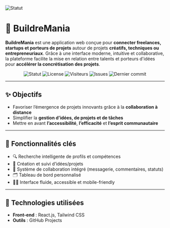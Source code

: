  <img src="/public/assets/images/Bannière Landing_Page.png" alt="Statut">

# 🚀 BuildreMania
**BuildreMania** est une application web conçue pour **connecter freelances, startups et porteurs de projets** autour de projets **créatifs, techniques ou entrepreneuriaux**. Grâce à une interface moderne, intuitive et collaborative, la plateforme facilite la mise en relation entre talents et porteurs d'idées pour **accélérer la concrétisation des projets**.

<div align="center">

  <!-- 📌 Statut & Licence -->
  <img src="https://img.shields.io/badge/Status-Landing_Page_Ready-brightgreen" alt="Statut">
  <img src="https://img.shields.io/badge/License-MIT-green" alt="License">

  <!-- 👁️ Visites -->
  <img src="https://visitor-badge.laobi.icu/badge?page_id=2MJ-DEV.LandP-BuilderMania" alt="Visiteurs">

  <!-- 📊 GitHub Stats -->
  <img src="https://img.shields.io/github/issues/2MJ-DEV/LandP-BuilderMania" alt="Issues">
  <img src="https://img.shields.io/github/last-commit/2MJ-DEV/LandP-BuilderMania" alt="Dernier commit">

</div>

---

## ✨ Objectifs

- Favoriser l’émergence de projets innovants grâce à la **collaboration à distance**
- Simplifier la **gestion d’idées, de projets et de tâches**
- Mettre en avant **l’accessibilité**, **l’efficacité** et **l’esprit communautaire**

---

## 🧩 Fonctionnalités clés

- 🔍 Recherche intelligente de profils et compétences
- 🧠 Création et suivi d’idées/projets
- 💬 Système de collaboration intégré (messagerie, commentaires, statuts)
- 🗂️ Tableau de bord personnalisé
- 🧑‍💻 Interface fluide, accessible et mobile-friendly

---

## 🧪 Technologies utilisées

- **Front-end** : React.js, Tailwind CSS
- **Outils** : GitHub Projects
